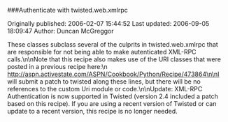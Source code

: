 ###Authenticate with twisted.web.xmlrpc

Originally published: 2006-02-07 15:44:52
Last updated: 2006-09-05 18:09:47
Author: Duncan McGreggor

These classes subclass several of the culprits in twisted.web.xmlrpc that are responsible for not being able to make autenticated XML-RPC calls.\n\nNote that this recipe also makes use of the URI classes that were posted in a previous recipe here:\n  http://aspn.activestate.com/ASPN/Cookbook/Python/Recipe/473864\n\nI will submit a patch to twisted along these lines, but there will be no references to the custom Uri module or code.\n\nUpdate: XML-RPC Authentication is now supported in Twisted (version 2.4 included a patch based on this recipe). If you are using a recent version of Twisted or can update to a recent version, this recipe is no longer needed.